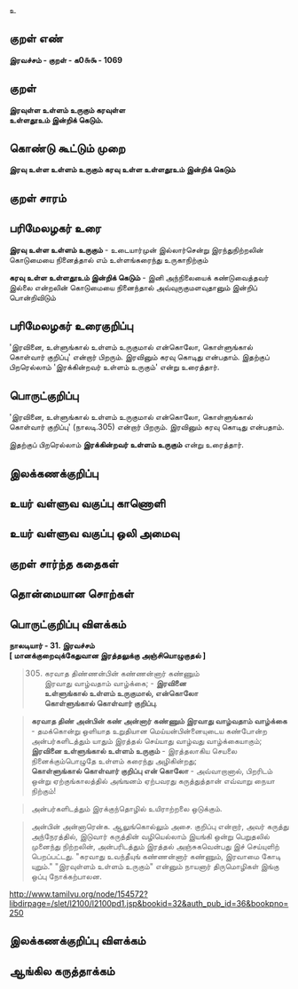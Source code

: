உ

## குறள் எண் 

**இரவச்சம் - குறள் - க0௬௯ - 1069**

## குறள் 

**இரவுள்ள உள்ளம் உருகும் கரவுள்ள  
உள்ளதூஉம் இன்றிக் கெடும்.** 

## கொண்டு கூட்டும் முறை

**இரவு உள்ள உள்ளம் உருகும் கரவு உள்ள உள்ளதூஉம் இன்றிக் கெடும்**

## குறள் சாரம் 


## பரிமேலழகர் உரை

**இரவு உள்ள உள்ளம் உருகும்** - உடையார்முன் இல்லார்சென்று இரந்துநிற்றலின் கொடுமையை நினைத்தால் எம் உள்ளங்கரைந்து உருகாநிற்கும் 

**கரவு உள்ள உள்ளதூஉம் இன்றிக் கெடும்** - இனி அந்நிலையைக் கண்டுவைத்தவர் இல்லை என்றலின் கொடுமையை நினைந்தால் அவ்வுருகுமளவுதானும் இன்றிப் பொன்றிவிடும்

## பரிமேலழகர் உரைகுறிப்பு   

'இரவினை, உள்ளுங்கால் உள்ளம் உருகுமால் என்கொலோ, கொள்ளுங்கால் கொள்வார் குறிப்பு' என்றார் பிறரும். இரவினும் கரவு கொடிது என்பதாம். இதற்குப் பிறரெல்லாம் 'இரக்கின்றவர் உள்ளம் உருகும்' என்று உரைத்தார்.

## பொருட்குறிப்பு 

'இரவினை, உள்ளுங்கால் உள்ளம் உருகுமால் என்கொலோ, கொள்ளுங்கால் கொள்வார் குறிப்பு' (நாலடி.305) என்றார் பிறரும். இரவினும் கரவு கொடிது என்பதாம். 

இதற்குப் பிறரெல்லாம் **இரக்கின்றவர் உள்ளம் உருகும்** என்று உரைத்தார்.

## இலக்கணக்குறிப்பு  


## உயர் வள்ளுவ வகுப்பு காணொளி


## உயர் வள்ளுவ வகுப்பு ஒலி அமைவு 

 
## குறள் சார்ந்த கதைகள் 


## தொன்மையான சொற்கள்


## பொருட்குறிப்பு விளக்கம்

**நாலடியார் - 31. இரவச்சம்  
[ மானக்குறைவுக்கேதுவான இரத்தலுக்கு அஞ்சியொழுகுதல் ]**

>305. கரவாத திண்ணன்பின் கண்ணன்னார் கண்ணும்  
>இரவாது வாழ்வதாம் வாழ்க்கை; - **இரவினை  
>உள்ளுங்கால் உள்ளம் உருகுமால், என்கொலோ  
>கொள்ளுங்கால் கொள்வார் குறிப்பு**.  

>**கரவாத திண் அன்பின் கண் அன்னார் கண்ணும் இரவாது வாழ்வதாம் வாழ்க்கை** - தமக்கொன்று ஒளியாத உறுதியான மெய்யன்பின்னையுடைய கண்போன்ற அன்பர்களிடத்தும் யாதும் இரத்தல் செய்யாது வாழ்வது வாழ்க்கையாகும்;   
>**இரவினை உள்ளுங்கால் உள்ளம் உருகும்** - இரத்தலாகிய செயலை நினைக்கும்பொழுதே உள்ளம் கரைந்து அழிகின்றது;   
>**கொள்ளுங்கால் கொள்வார் குறிப்பு என் கொலோ** - அவ்வாறானால், பிறரிடம் ஒன்று ஏற்குங்காலத்தில் அங்ஙனம் ஏற்பவரது கருத்துத்தான் எவ்வாறு நையா நிற்கும்!

>அன்பர்களிடத்தும் இரக்குந்தொழில் உயிராற்றலை ஒடுக்கும்.

>அன்பின் அன்னாரென்க. 
>ஆலுங்கொல்லும் அசை. 
>குறிப்பு என்றார், அவர் கருத்து அந்நேரத்தில், இடுவார் கருத்தின் வழியெல்லாம் இயங்கி ஒன்று பெறுதலில் முனைந்து நிற்றலின், அன்பரிடத்தும் இரத்தல் அஞ்சுகவென்பது இச் செய்யுளிற் பெறப்பட்டது. 
>"கரவாது உவந்தீயுங் கண்ணன்னார் கண்ணும், இரவாமை கோடி யுறும்." 
>"இரவுள்ளம் உள்ளம் உருகும்" என்னும் நாயனார் திருமொழிகள் இங்கு ஒப்பு நோக்கற்பாலன.

http://www.tamilvu.org/node/154572?libdirpage=/slet/l2100/l2100pd1.jsp&bookid=32&auth_pub_id=36&bookpno=250

## இலக்கணக்குறிப்பு விளக்கம்


## ஆங்கில கருத்தாக்கம் 


